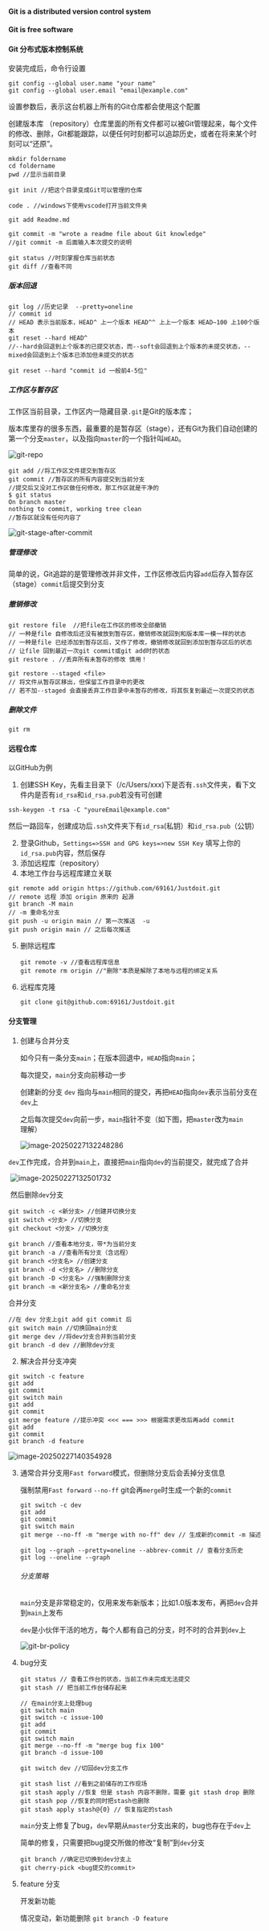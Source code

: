 #### Git is a distributed version control system

#### Git is free software

#### Git 分布式版本控制系统

安装完成后，命令行设置

```
git config --global user.name "your name"
git config --global user.email "email@example.com"
```

设置参数后，表示这台机器上所有的Git仓库都会使用这个配置

创建版本库 （repository）仓库里面的所有文件都可以被Git管理起来，每个文件的修改、删除，Git都能跟踪，以便任何时刻都可以追踪历史，或者在将来某个时刻可以“还原”。

```
mkdir foldername
cd foldername
pwd //显示当前目录

git init //把这个目录变成Git可以管理的仓库

code . //windows下使用vscode打开当前文件夹

git add Readme.md

git commit -m "wrote a readme file about Git knowledge"  
//git commit -m 后面输入本次提交的说明

git status //时刻掌握仓库当前状态
git diff //查看不同
```

##### 版本回退

```
git log //历史记录  --pretty=oneline 
// commit id 
// HEAD 表示当前版本，HEAD^ 上一个版本 HEAD^^ 上上一个版本 HEAD~100 上100个版本
git reset --hard HEAD^ 
//--hard会回退到上个版本的已提交状态，而--soft会回退到上个版本的未提交状态，--mixed会回退到上个版本已添加但未提交的状态

git reset --hard "commit id 一般前4-5位"
```

##### 工作区与暂存区

工作区当前目录，工作区内一隐藏目录`.git`是Git的版本库；

版本库里存的很多东西，最重要的是暂存区（stage），还有Git为我们自动创建的第一个分支`master`，以及指向`master`的一个指针叫`HEAD`。

![git-repo](https://liaoxuefeng.com/books/git/time-travel/working-stage/repo.png)

```
git add //将工作区文件提交到暂存区
git commit //暂存区的所有内容提交到当前分支
//提交后又没对工作区做任何修改，那工作区就是干净的
$ git status
On branch master
nothing to commit, working tree clean
//暂存区就没有任何内容了
```

![git-stage-after-commit](https://liaoxuefeng.com/books/git/time-travel/working-stage/commit.png)

##### 管理修改

简单的说，Git追踪的是管理修改并非文件，工作区修改后内容`add`后存入暂存区（stage）`commit`后提交到分支

##### 撤销修改

```
git restore file  //把file在工作区的修改全部撤销
// 一种是file 自修改后还没有被放到暂存区，撤销修改就回到和版本库一模一样的状态
// 一种是file 已经添加到暂存区后，又作了修改，撤销修改就回到添加到暂存区后的状态
// 让file 回到最近一次git commit或git add时的状态
git restore . //丢弃所有未暂存的修改 慎用！
```

```
git restore --staged <file> 
// 将文件从暂存区移出，但保留工作目录中的更改
// 若不加--staged 会直接丢弃工作目录中未暂存的修改，将其恢复到最近一次提交的状态
```

##### 删除文件

```
git rm
```

#### 远程仓库

以GitHub为例

1. 创建SSH Key，先看主目录下（/c/Users/xxx)下是否有`.ssh`文件夹，看下文件内是否有`id_rsa`和`id_rsa.pub`若没有可创建

```
ssh-keygen -t rsa -C "youreEmail@example.com"
```

​	然后一路回车，创建成功后`.ssh`文件夹下有`id_rsa`(私钥）和`id_rsa.pub`（公钥）

2. 登录Github，`Settings=>SSH and GPG keys=>new SSH Key` 填写上你的`id_rsa.pub`内容，然后保存
3. 添加远程库（repository）
4. 本地工作台与远程库建立关联	

```
git remote add origin https://github.com/69161/Justdoit.git
// remote 远程 添加 origin 原来的 起源
git branch -M main
// -m 重命名分支
git push -u origin main // 第一次推送  -u
git push origin main // 之后每次推送
```

5. 删除远程库

   ```
   git remote -v //查看远程库信息
   git remote rm origin //"删除"本质是解除了本地与远程的绑定关系
   ```

6. 远程库克隆

   ```
   git clone git@github.com:69161/Justdoit.git
   ```

#### 分支管理

1. 创建与合并分支

   如今只有一条分支`main`；在版本回退中，`HEAD`指向`main`；

   每次提交，`main`分支向前移动一步

   创建新的分支 `dev` 指向与`main`相同的提交，再把`HEAD`指向`dev`表示当前分支在`dev`上

   之后每次提交`dev`向前一步，`main`指针不变（如下图，把`master`改为`main`理解）

   ![image-20250227132248286](C:\Users\dabai\AppData\Roaming\Typora\typora-user-images\image-20250227132248286.png)

​	`dev`工作完成，合并到`main`上，直接把`main`指向`dev`的当前提交，就完成了合并

​	![image-20250227132501732](C:\Users\dabai\AppData\Roaming\Typora\typora-user-images\image-20250227132501732.png)

​	然后删除`dev`分支

```
git switch -c <新分支> //创建并切换分支
git switch <分支> //切换分支
git checkout <分支> //切换分支

git branch //查看本地分支，带*为当前分支
git branch -a //查看所有分支（含远程）
git branch <分支名> //创建分支
git branch -d <分支名> //删除分支
git branch -D <分支名> //强制删除分支
git branch -m <新分支名> //重命名分支
```

合并分支

```
//在 dev 分支上git add git commit 后
git switch main //切换回main分支
git merge dev //将dev分支合并到当前分支
git branch -d dev //删除dev分支
```

2. 解决合并分支冲突

```
git switch -c feature
git add 
git commit
git switch main
git add
git commit
git merge feature //提示冲突 <<< === >>> 根据需求更改后再add commit
git add 
git commit
git branch -d feature
```

![image-20250227140354928](C:\Users\dabai\AppData\Roaming\Typora\typora-user-images\image-20250227140354928.png)

3. 通常合并分支用`Fast forward`模式，但删除分支后会丢掉分支信息

   强制禁用`Fast forward`  `--no-ff` git会再`merge`时生成一个新的`commit`

   ```
   git switch -c dev
   git add
   git commit
   git switch main
   git merge --no-ff -m "merge with no-ff" dev // 生成新的commit -m 描述
   ```

   ```
   git log --graph --pretty=oneline --abbrev-commit // 查看分支历史
   git log --oneline --graph
   ```
   
   ###### 分支策略
   
   `main`分支是非常稳定的，仅用来发布新版本；比如1.0版本发布，再把`dev`合并到`main`上发布
   
   `dev`是小伙伴干活的地方，每个人都有自己的分支，时不时的合并到`dev`上
   
   ![git-br-policy](https://liaoxuefeng.com/books/git/branch/policy/branches.png)

4. bug分支

   ```
   git status // 查看工作台的状态，当前工作未完成无法提交
   git stash // 把当前工作台储存起来
   
   // 在main分支上处理bug
   git switch main
   git switch -c issue-100
   git add
   git commit 
   git switch main
   git merge --no-ff -m "merge bug fix 100"
   git branch -d issue-100
   
   git switch dev //切回dev分支工作
   
   git stash list //看到之前储存的工作现场
   git stash apply //恢复 但是 stash 内容不删除，需要 git stash drop 删除
   git stash pop //恢复的同时把stash也删除
   git stash apply stash@{0} // 恢复指定的stash
   ```

   `main`分支上修复了bug，`dev`早期从`master`分支出来的，bug也存在于`dev`上

   简单的修复，只需要把bug提交所做的修改“复制”到`dev`分支

   ```
   git branch //确定已切换到dev分支上
   git cherry-pick <bug提交的commit>
   ```

5. feature 分支

   开发新功能

   情况变动，新功能删除 `git branch -D feature`

   
